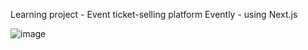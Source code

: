 Learning project - Event ticket-selling platform Evently - using Next.js

![image](https://github.com/user-attachments/assets/52199d06-1557-445c-81fc-dad11002bd6c)
